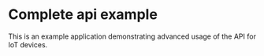 Complete api example
====================

This is an example application demonstrating advanced usage of the API for
IoT devices.

